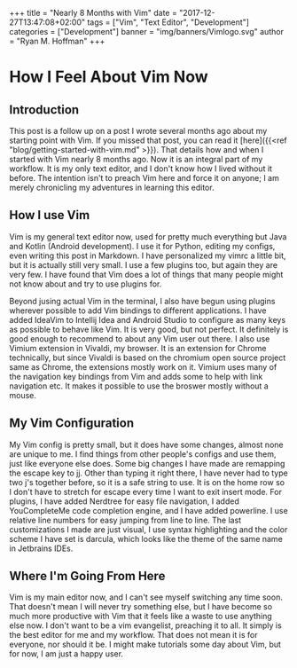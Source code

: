+++
title = "Nearly 8 Months with Vim"
date = "2017-12-27T13:47:08+02:00"
tags = ["Vim", "Text Editor", "Development"]
categories = ["Development"]
banner = "img/banners/Vimlogo.svg"
author = "Ryan M. Hoffman"
+++

# How I Feel About Vim Now  

## Introduction  
This post is a follow up on a post I wrote several months ago about my starting point with Vim. If you missed that post, you can 
read it [here]({{<ref "blog/getting-started-with-vim.md" >}}). That details how and when I started with Vim nearly 8 months ago.
Now it is an integral part of my workflow. It is my only text editor, and I don't know how I lived without it before. The intention
isn't to preach Vim here and force it on anyone; I am merely chronicling my adventures in learning this editor.

## How I use Vim  
Vim is my general text editor now, used for pretty much everything but Java and Kotlin (Android development). I use it for 
Python, editing my configs, even writing this post in Markdown. I have personalized my vimrc a little bit, but it is actually 
still very small. I use a few plugins too, but again they are very few. I have found that Vim does a lot of things that many 
people might not know about and try to use plugins for. 

Beyond jusing actual Vim in the terminal, I also have begun using plugins wherever possible to add Vim bindings to different 
applications. I have added IdeaVim to Intellij Idea and Android Studio to configure as many keys as possible to behave like
Vim. It is very good, but not perfect. It definitely is good enough to recommend to about any Vim user out there. I also use 
Vimium extension in Vivaldi, my browser. It is an extension for Chrome technically, but since Vivaldi is based on the 
chromium open source project same as Chrome, the extensions mostly work on it. Vimium uses many of the navigation key bindings 
from Vim and adds some to help with link navigation etc. It makes it possible to use the broswer mostly without a mouse.

## My Vim Configuration 
My Vim config is pretty small, but it does have some changes, almost none are unique to me. I find things from other people's 
configs and use them, just like everyone else does. Some big changes I have made are remapping the escape key to jj. Other 
than typing it right there, I have never had to type two j's together before, so it is a safe string to use. It is on the 
home row so I don't have to stretch for escape every time I want to exit insert mode. For plugins, I have added Nerdtree 
for easy file navigation, I added YouCompleteMe code completion engine, and I have added powerline. I use relative line 
numbers for easy jumping from line to line. The last customizations I made are just visual, I use syntax highlighting and 
the color scheme I have set is darcula, which looks like the theme of the same name in Jetbrains IDEs. 

## Where I'm Going From Here  
Vim is my main editor now, and I can't see myself switching any time soon. That doesn't mean I will never try something else, 
but I have become so much more productive with Vim that it feels like a waste to use anything else now. I don't want to be 
a vim evangelist, preaching it to all. It simply is the best editor for me and my workflow. That does not mean it is for 
everyone, nor should it be. I might make tutorials some day about Vim, but for now, I am just a happy user.
